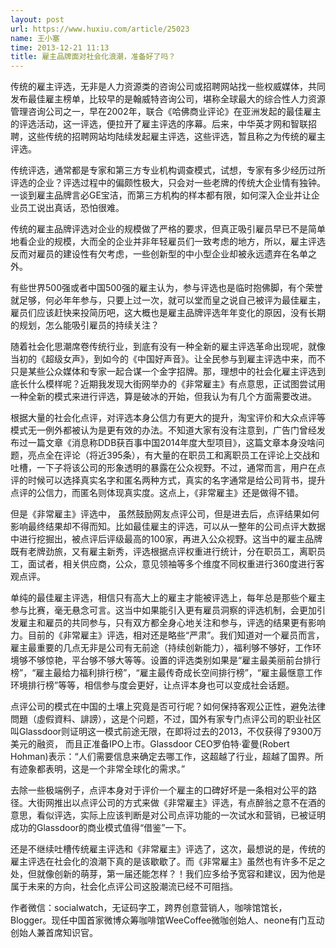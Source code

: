 ```yaml
---
layout: post
url: https://www.huxiu.com/article/25023
name: 王小塞
time: 2013-12-21 11:13
title: 雇主品牌面对社会化浪潮，准备好了吗？
---
```

传统的雇主评选，无非是人力资源类的咨询公司或招聘网站找一些权威媒体，共同发布最佳雇主榜单，比较早的是翰威特咨询公司，堪称全球最大的综合性人力资源管理咨询公司之一，早在2002年，联合《哈佛商业评论》在亚洲发起的最佳雇主的评选活动，这一评选，便拉开了雇主评选的序幕。后来，中华英才网和智联招聘，这些传统的招聘网站均陆续发起雇主评选，这些评选，暂且称之为传统的雇主评选。

传统评选，通常都是专家和第三方专业机构调查模式，试想，专家有多少经历过所评选的企业？评选过程中的偏颇性极大，只会对一些老牌的传统大企业情有独钟。一谈到雇主品牌言必GE宝洁，而第三方机构的样本都有限，如何深入企业并让企业员工说出真话，恐怕很难。

传统的雇主品牌评选对企业的规模做了严格的要求，但真正吸引雇员早已不是简单地看企业的规模，大而全的企业并非年轻雇员们一致考虑的地方，所以，雇主评选反而对雇员的建设性有欠考虑，一些创新型的中小型企业却被永远遗弃在名单之外。

有些世界500强或者中国500强的雇主认为，参与评选也是临时抱佛脚，有个荣誉就足够，何必年年参与，只要上过一次，就可以堂而皇之说自己被评为最佳雇主，雇员们应该赶快来投简历吧，这大概也是雇主品牌评选年年变化的原因，没有长期的规划，怎么能吸引雇员的持续关注？

随着社会化思潮席卷传统行业，到底有没有一种全新的雇主评选革命出现呢，就像当初的《超级女声》，到如今的《中国好声音》。让全民参与到雇主评选中来，而不只是某些公众媒体和专家一起合谋一个金字招牌。那，理想中的社会化雇主评选到底长什么模样呢？近期我发现大街网举办的《非常雇主》有点意思，正试图尝试用一种全新的模式来进行评选，算是破冰的开始，但我认为有几个方面需要改进。

根据大量的社会化点评，对评选本身公信力有更大的提升，淘宝评价和大众点评等模式无一例外都被认为是更有效的办法。不知道大家有没有注意到，广告门曾经发布过一篇文章《消息称DDB获百事中国2014年度大型项目》，这篇文章本身没啥问题，亮点全在评论（将近395条），有大量的在职员工和离职员工在评论上交战和吐槽，一下子将该公司的形象透明的暴露在公众视野。不过，通常而言，用户在点评的时候可以选择真实名字和匿名两种方式，真实的名字通常是给公司背书，提升点评的公信力，而匿名则体现真实度。这点上，《非常雇主》还是做得不错。

但是《非常雇主》评选中， 虽然鼓励网友点评公司，但是进去后，点评结果如何影响最终结果却不得而知。比如最佳雇主的评选，可以从一整年的公司点评大数据中进行挖掘出，被点评后评级最高的100家，再进入公众视野。这当中的雇主品牌既有老牌劲旅，又有雇主新秀，评选根据点评权重进行统计，分在职员工，离职员工，面试者，相关供应商，公众，意见领袖等多个维度不同权重进行360度进行客观点评。

单纯的最佳雇主评选，相信只有高大上的雇主才能被评选上，每年总是那些个雇主参与比赛，毫无悬念可言。这当中如果能引入更有雇员洞察的评选机制，会更加引发雇主和雇员的共同参与，只有双方都全身心地关注和参与，评选的结果更有影响力。目前的《非常雇主》评选，相对还是略些“严肃”。我们知道对一个雇员而言，雇主最重要的几点无非是公司有无前途（持续创新能力），福利够不够好，工作环境够不够惊艳，平台够不够大等等。设置的评选类别如果是“雇主最美丽前台排行榜”，“雇主最给力福利排行榜”，“雇主最传奇成长空间排行榜”，“雇主最惬意工作环境排行榜”等等，相信参与度会更好，让点评本身也可以变成社会话题。

点评公司的模式在中国的土壤上究竟是否可行呢？如何保持客观公正性，避免法律問題（虛假資料、誹謗），这是个问题，不过，国外有家专门点评公司的职业社区叫Glassdoor则证明这一模式前途无限，在即将过去的2013，不仅获得了9300万美元的融资， 而且正准备IPO上市。Glassdoor CEO罗伯特·霍曼(Robert Hohman)表示：“人们需要信息来确定去哪工作，这超越了行业，超越了国界。所有迹象都表明，这是一个非常全球化的需求。”

去除一些极端例子，点评本身对于评价一个雇主的口碑好坏是一条相对公平的路径。大街网推出以点评公司的方式来做《非常雇主》评选，有点醉翁之意不在酒的意思，看似评选，实际上应该判断是对公司点评功能的一次试水和营销，已被证明成功的Glassdoor的商业模式值得“借鉴”一下。

还是不继续吐槽传统雇主评选和《非常雇主》评选了，这次，最想说的是，传统的雇主评选在社会化的浪潮下真的是该歇歇了。而《非常雇主》虽然也有许多不足之处，但就像创新的萌芽，第一届还能怎样？！我们应多给予宽容和建议，因为他是属于未来的方向，社会化点评公司这股潮流已经不可阻挡。

作者微信：socialwatch，无证码字工，跨界创意营销人，咖啡馆馆长，Blogger。现任中国首家微博众筹咖啡馆WeeCoffee微咖创始人、neone有门互动创始人兼首席知识官。

